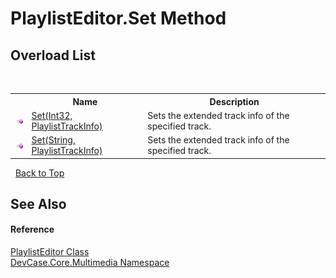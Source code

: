 # PlaylistEditor.Set Method 
 


## Overload List
&nbsp;<table><tr><th></th><th>Name</th><th>Description</th></tr><tr><td>![Public method](media/pubmethod.gif "Public method")</td><td><a href="M_DevCase_Core_Multimedia_PlaylistEditor_Set">Set(Int32, PlaylistTrackInfo)</a></td><td>
Sets the extended track info of the specified track.</td></tr><tr><td>![Public method](media/pubmethod.gif "Public method")</td><td><a href="M_DevCase_Core_Multimedia_PlaylistEditor_Set_1">Set(String, PlaylistTrackInfo)</a></td><td>
Sets the extended track info of the specified track.</td></tr></table>&nbsp;
<a href="#playlisteditor.set-method">Back to Top</a>

## See Also


#### Reference
<a href="T_DevCase_Core_Multimedia_PlaylistEditor">PlaylistEditor Class</a><br /><a href="N_DevCase_Core_Multimedia">DevCase.Core.Multimedia Namespace</a><br />